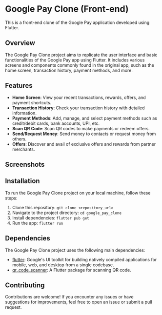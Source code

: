 # Google Pay Clone (Front-end)

This is a front-end clone of the Google Pay application developed using Flutter.

## Overview

The Google Pay Clone project aims to replicate the user interface and basic functionalities of the Google Pay app using Flutter. It includes various screens and components commonly found in the original app, such as the home screen, transaction history, payment methods, and more.

## Features

- **Home Screen**: View your recent transactions, rewards, offers, and payment shortcuts.
- **Transaction History**: Check your transaction history with detailed information.
- **Payment Methods**: Add, manage, and select payment methods such as credit/debit cards, bank accounts, UPI, etc.
- **Scan QR Code**: Scan QR codes to make payments or redeem offers.
- **Send/Request Money**: Send money to contacts or request money from others.
- **Offers**: Discover and avail of exclusive offers and rewards from partner merchants.

## Screenshots



## Installation

To run the Google Pay Clone project on your local machine, follow these steps:

1. Clone this repository: `git clone <repository_url>`
2. Navigate to the project directory: `cd google_pay_clone`
3. Install dependencies: `flutter pub get`
4. Run the app: `flutter run`

## Dependencies

The Google Pay Clone project uses the following main dependencies:

- [flutter](https://flutter.dev/): Google's UI toolkit for building natively compiled applications for mobile, web, and desktop from a single codebase.
- [qr_code_scanner](https://pub.dev/packages/qr_code_scanner): A Flutter package for scanning QR code.


## Contributing

Contributions are welcome! If you encounter any issues or have suggestions for improvements, feel free to open an issue or submit a pull request.

